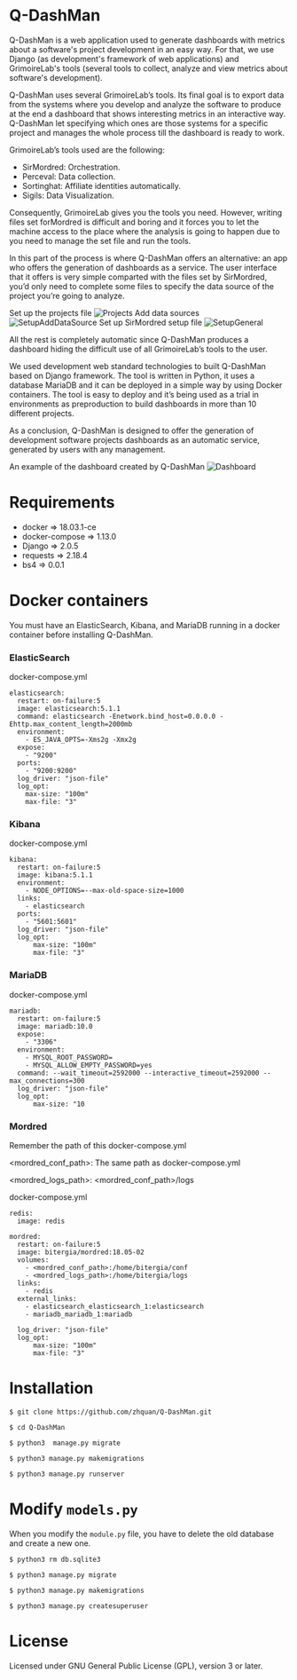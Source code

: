 # Q-DashMan
Q-DashMan is a web application used to generate dashboards with metrics about a software's project development in an easy way. For that, we use Django (as development's framework of web applications) and GrimoireLab's tools (several tools to collect, analyze and view metrics about software's development).

Q-DashMan uses several GrimoireLab’s tools.  Its final goal is to export data from the systems where you develop and analyze the software to produce at the end a dashboard that shows interesting metrics in an interactive way.  Q-DashMan let specifying which ones are those systems for a specific project and manages the whole process till the dashboard is ready to work.

GrimoireLab’s tools used are the following:
* SirMordred: Orchestration.
* Perceval: Data collection.
* Sortinghat: Affiliate identities automatically.
* Sigils: Data Visualization.

Consequently, GrimoireLab gives you the tools you need. However, writing files set forMordred is difficult and boring and it forces you to let the machine access to the place where the analysis is going to happen due to you need to manage the set file and run the tools.

In this part of the process is where Q-DashMan offers an alternative: an app who offers the generation of dashboards as a service. The user interface that it offers is very simple comparted with the files set by SirMordred, you’d only need to complete some files to specify the data source of the project you’re going to analyze.

Set up the projects file
![Projects](/templates/static/img/projects-add.png)
Add data sources
![SetupAddDataSource](/templates/static/img/setup-add.png)
Set up SirMordred setup file
![SetupGeneral](/templates/static/img/setup-general.png)

All the rest is completely automatic since Q-DashMan produces a dashboard hiding the difficult use of all GrimoireLab’s tools to the user.

We used development web standard technologies to built Q-DashMan based on Django framework.  The tool is written in Python, it uses a database MariaDB and it can be deployed in a simple way by using Docker containers. The tool is easy to deploy and it’s being used as a trial in environments as preproduction to build dashboards in more than 10 different projects.

As a conclusion, Q-DashMan is designed to offer the generation of development software projects dashboards as an automatic service, generated by users with any management.

An example of the dashboard created by Q-DashMan
![Dashboard](/templates/static/img/tfm-kibana-git-1.png)
    
# Requirements
* docker => 18.03.1-ce
* docker-compose => 1.13.0
* Django => 2.0.5
* requests => 2.18.4
* bs4 => 0.0.1

# Docker containers
You must have an ElasticSearch, Kibana, and MariaDB running in a docker container before installing Q-DashMan.

### ElasticSearch
docker-compose.yml
```
elasticsearch:
  restart: on-failure:5
  image: elasticsearch:5.1.1
  command: elasticsearch -Enetwork.bind_host=0.0.0.0 -Ehttp.max_content_length=2000mb
  environment:
    - ES_JAVA_OPTS=-Xms2g -Xmx2g
  expose:
    - "9200"
  ports:
    - "9200:9200"
  log_driver: "json-file"
  log_opt:
    max-size: "100m"
    max-file: "3"
```

### Kibana
docker-compose.yml
```
kibana:
  restart: on-failure:5
  image: kibana:5.1.1
  environment:
    - NODE_OPTIONS=--max-old-space-size=1000
  links:
    - elasticsearch
  ports:
    - "5601:5601"
  log_driver: "json-file"
  log_opt:
      max-size: "100m"
      max-file: "3"
```

### MariaDB
docker-compose.yml
```
mariadb:
  restart: on-failure:5
  image: mariadb:10.0
  expose:
    - "3306"
  environment:
    - MYSQL_ROOT_PASSWORD=
    - MYSQL_ALLOW_EMPTY_PASSWORD=yes
  command: --wait_timeout=2592000 --interactive_timeout=2592000 --max_connections=300
  log_driver: "json-file"
  log_opt:
      max-size: "10
```

### Mordred
Remember the path of this docker-compose.yml

<mordred_conf_path>: The same path as docker-compose.yml

<mordred_logs_path>: <mordred_conf_path>/logs

docker-compose.yml
```
redis:
  image: redis

mordred:
  restart: on-failure:5
  image: bitergia/mordred:18.05-02
  volumes:
    - <mordred_conf_path>:/home/bitergia/conf
    - <mordred_logs_path>:/home/bitergia/logs
  links:
    - redis
  external_links:
    - elasticsearch_elasticsearch_1:elasticsearch
    - mariadb_mariadb_1:mariadb

  log_driver: "json-file"
  log_opt:
      max-size: "100m"
      max-file: "3"
```

# Installation

`$ git clone https://github.com/zhquan/Q-DashMan.git`

`$ cd Q-DashMan`

`$ python3  manage.py migrate`

`$ python3 manage.py makemigrations`

`$ python3 manage.py runserver`

# Modify `models.py`
When you modify the `module.py` file, you have to delete the old database and create a new one.

`$ python3 rm db.sqlite3`

`$ python3 manage.py migrate`

`$ python3 manage.py makemigrations`

`$ python3 manage.py createsuperuser`

# License
Licensed under GNU General Public License (GPL), version 3 or later.
